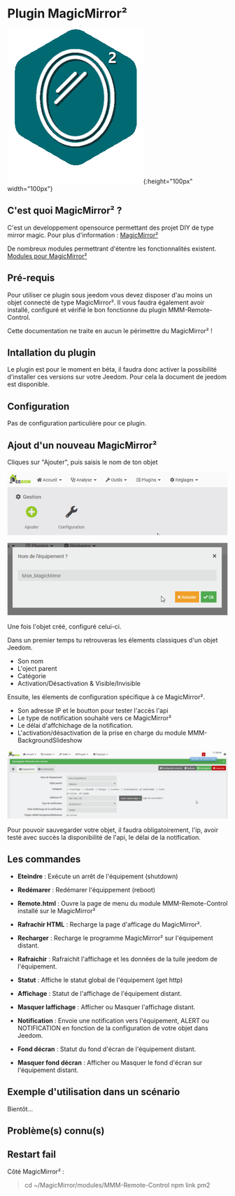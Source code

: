 # Plugin MagicMirror²

![Icon](magicmirror2_icon.png){:height="100px" width="100px"}

## C'est quoi MagicMirror² ?

C'est un developpement opensource permettant des projet DIY de type mirror magic.
Pour plus d'information : [MagicMirror²](https://magicmirror.builders/)

De nombreux modules permettrant d'étentre les fonctionnalités existent.
[Modules pour MagicMirror²](https://github.com/MichMich/MagicMirror/wiki/3rd-party-modules)

## Pré-requis

Pour utiliser ce plugin sous jeedom vous devez disposer d'au moins un objet connecté de type MagicMirror².
Il vous faudra également avoir installé, configuré et vérifié le bon fonctionne du plugin MMM-Remote-Control.

Cette documentation ne traite en aucun le périmettre du MagicMirror² !

## Intallation du plugin

Le plugin est pour le moment en béta, il faudra donc activer la possibilité d'installer ces versions sur votre Jeedom.
Pour cela la document de jeedom est disponible.

## Configuration

Pas de configuration particulière pour ce plugin.

## Ajout d'un nouveau MagicMirror²

Cliques sur "Ajouter", puis saisis le nom de ton objet

![doc1](images/doc1.png)

![doc2](images/doc2.png)

Une fois l'objet créé, configuré celui-ci.

Dans un premier temps tu retrouveras les élements classiques d'un objet Jeedom.
- Son nom
- L'oject parent
- Catégorie
- Activation/Désactivation  & Visible/Invisible

Ensuite, les élements de configuration spécifique à ce MagicMirror².
- Son adresse IP et le boutton pour tester l'accès  l'api
- Le type de notification souhaité vers ce MagicMirror²
- Le délai d'affchichage de la notification.
- L'activation/désactivation de la prise en charge du module MMM-BackgroundSlideshow

![doc3](images/doc3.png)

Pour pouvoir sauvegarder votre objet, il faudra obligatoirement, l'ip, avoir testé avec succès la disponibilité de l'api, le délai de la notification.

## Les commandes

- **Eteindre** : Exécute un arrêt de l'équipement (shutdown)

- **Redémarer** : Redémarer l'équippement (reboot)

- **Remote.html** : Ouvre la page de menu du module MMM-Remote-Control installé sur le MagicMirror²

- **Rafrachir HTML** : Recharge la page d'afficage du MagicMirror².

- **Recharger** : Recharge le programme MagicMirror² sur l'équipement distant.

- **Rafraichir** : Rafraichit l'affichage et les données de la tuile jeedom de l'équipement.

- **Statut** : Affiche le statut global de l'équipement (get http)

- **Affichage** : Statut de l'affichage de l'équipement distant.

- **Masquer laffichage** : Afficher ou Masquer l'affichage distant.

- **Notification** : Envoie une notification vers l'équipement, ALERT ou NOTIFICATION en fonction de la configuration de votre objet dans Jeedom.

- **Fond décran** : Statut du fond d'écran de l'équipement distant.

- **Masquer fond décran** : Afficher ou Masquer le fond d'écran sur l'équipement distant.


## Exemple d'utilisation dans un scénario

Bientôt...

## Problème(s) connu(s)

## Restart fail

Côté MagicMirror² :
>cd ~/MagicMirror/modules/MMM-Remote-Control
>npm link pm2


